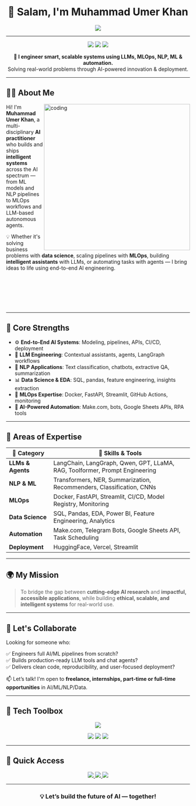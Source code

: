 <!-- MuhammadUmerKhan/MuhammadUmerKhan README.md -->

<h1 align="center">👋 Salam, I'm Muhammad Umer Khan</h1>

<p align="center">
  <img src="https://readme-typing-svg.herokuapp.com?font=Fira+Code&size=25&pause=500&center=true&vCenter=true&color=00EFFF&width=1000&height=50&lines=AI+%7C+ML+%7C+NLP+%7C+MLOps+%7C+LLMs+%7C+Data+Science;Crafting+Real-World+AI+Solutions+that+Scale+%F0%9F%94%A5;From+Prototypes+to+Production+Deployments" />
</p>

---

<p align="center">
  <img src="https://img.shields.io/badge/AI%20Practitioner-AI%2C%20ML%2C%20NLP%2C%20LLMs%2C%20MLOps-blue?style=flat-square" />
  <img src="https://img.shields.io/badge/Role-AI%20Engineer%20%7C%20ML%20Engineer%20%7C%20NLP%20%7C%20Data%20Scientist-0abde3?style=flat-square" />
  <img src="https://img.shields.io/badge/Open%20to-Remote%20%7C%20Hybrid%20%7C%20Collabs-success?style=flat-square" />
</p>

<p align="center"><strong>🔧 I engineer smart, scalable systems using LLMs, MLOps, NLP, ML & automation.</strong><br/>
Solving real-world problems through AI-powered innovation & deployment.</p>

---

## 👨‍💼 About Me

<img align="right" alt="coding" width="400" src="https://media.giphy.com/media/qgQUggAC3Pfv687qPC/giphy.gif" />

Hi! I'm **Muhammad Umer Khan**, a multi-disciplinary **AI practitioner** who builds and ships **intelligent systems** across the AI spectrum — from ML models and NLP pipelines to MLOps workflows and LLM-based autonomous agents.

💡 Whether it's solving business problems with **data science**, scaling pipelines with **MLOps**, building **intelligent assistants** with LLMs, or automating tasks with agents — I bring ideas to life using end-to-end AI engineering.

<br><br><br><br><br>

---

## 🚀 Core Strengths

- ⚙️ **End-to-End AI Systems**: Modeling, pipelines, APIs, CI/CD, deployment
- 🧠 **LLM Engineering**: Contextual assistants, agents, LangGraph workflows
- 🤖 **NLP Applications**: Text classification, chatbots, extractive QA, summarization
- 📊 **Data Science & EDA**: SQL, pandas, feature engineering, insights extraction
- 🧪 **MLOps Expertise**: Docker, FastAPI, Streamlit, GitHub Actions, monitoring
- 🔁 **AI-Powered Automation**: Make.com, bots, Google Sheets APIs, RPA tools

---

## 🧠 Areas of Expertise

| 🌟 Category         | 🔧 Skills & Tools                                                                 |
|---------------------|----------------------------------------------------------------------------------|
| **LLMs & Agents**   | LangChain, LangGraph, Qwen, GPT, LLaMA, RAG, Toolformer, Prompt Engineering     |
| **NLP & ML**        | Transformers, NER, Summarization, Recommenders, Classification, CNNs            |
| **MLOps**           | Docker, FastAPI, Streamlit, CI/CD, Model Registry, Monitoring                   |
| **Data Science**    | SQL, Pandas, EDA, Power BI, Feature Engineering, Analytics                      |
| **Automation**      | Make.com, Telegram Bots, Google Sheets API, Task Scheduling                     |
| **Deployment**      | HuggingFace, Vercel, Streamlit                                                  |

---

## 🌍 My Mission

> To bridge the gap between **cutting-edge AI research** and **impactful, accessible applications**, while building **ethical, scalable, and intelligent systems** for real-world use.

---

## 💬 Let's Collaborate

Looking for someone who:

✅ Engineers full AI/ML pipelines from scratch?  
✅ Builds production-ready LLM tools and chat agents?  
✅ Delivers clean code, reproducibility, and user-focused deployment?

📫 Let’s talk! I'm open to **freelance, internships, part-time or full-time opportunities** in AI/ML/NLP/Data.

---

## 🧰 Tech Toolbox

<p align="center">
  <img src="https://skillicons.dev/icons?i=python,pytorch,tensorflow,fastapi,streamlit,docker,git,github,mysql,postgresql,vscode,jupyter,linux,aws" />
</p>
<p align="center">
  <img src="https://img.shields.io/badge/LLMs-GPT%20%7C%20Qwen%20%7C%20LLaMA4-informational?style=flat-square" />
  <img src="https://img.shields.io/badge/Tools-LangChain%20%7C%20LangGraph%20%7C%20Make.com-blue?style=flat-square" />
  <img src="https://img.shields.io/badge/Deployment-HuggingFace%20%7C%20Vercel%20%7C%20Streamlit-lightgrey?style=flat-square" />
</p>

---

## 📎 Quick Access

<p align="center">
  <a href="https://www.linkedin.com/in/muhammad-umer-khan-61729b260/" target="_blank">
    <img src="https://img.shields.io/badge/LinkedIn-0A66C2?style=for-the-badge&logo=linkedin&logoColor=white" />
  </a>
  <a href="https://portfolio-sigma-mocha-67.vercel.app/" target="_blank">
    <img src="https://img.shields.io/badge/Portfolio-111827?style=for-the-badge&logo=google-chrome&logoColor=white" />
  </a>
  <a href="https://drive.google.com/uc?export=download&id=1ELLn0pdpSsVX2dZAeeStvpsXI1QHl4ej" target="_blank">
    <img src="https://img.shields.io/badge/Resume-FF6B6B?style=for-the-badge&logo=adobeacrobatreader&logoColor=white" />
  </a>
</p>

---

<h3 align="center">💡 Let’s build the future of AI — together!</h3>
